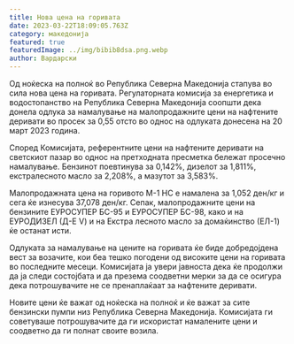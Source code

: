 ```yaml
---
title: Нова цена на горивата
date: 2023-03-22T18:09:05.763Z
category: македонија
featured: true
featuredImage: ../img/bibib8dsa.png.webp
author: Вардарски
---
```


Од ноќеска на полноќ во Република Северна Македонија стапува во сила нова цена на горивата. Регулаторната комисија за енергетика и водостопанство на Република Северна Македонија соопшти дека донела одлука за намалување на малопродажните цени на нафтените деривати во просек за 0,55 отсто во однос на одлуката донесена на 20 март 2023 година.

Според Комисијата, референтните цени на нафтените деривати на светскиот пазар во однос на претходната пресметка бележат просечно намалување. Бензинот поевтинува за 0,142%, дизелот за 1,811%, екстралесното масло за 2,208%, а мазутот за 3,583%.

Малопродажната цена на горивото М-1 НС е намалена за 1,052 ден/кг и сега ќе изнесува 37,078 ден/кг. Сепак, малопродажните цени на бензините ЕУРОСУПЕР БС-95 и ЕУРОСУПЕР БС-98, како и на ЕУРОДИЗЕЛ (Д-Е V) и на Екстра лесното масло за домаќинство (ЕЛ-1) ќе останат исти.

Одлуката за намалување на цените на горивата ќе биде добредојдена вест за возачите, кои беа тешко погодени од високите цени на горивата во последните месеци. Комисијата ја увери јавноста дека ќе продолжи да ја следи состојбата и да презема соодветни мерки за да се осигура дека потрошувачите не се пренаплаќаат за нафтените деривати.

Новите цени ќе важат од ноќеска на полноќ и ќе важат за сите бензински пумпи низ Република Северна Македонија. Комисијата ги советуваше потрошувачите да ги искористат намалените цени и соодветно да ги полнат своите возила.
